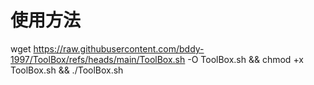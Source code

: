 # 使用方法
wget https://raw.githubusercontent.com/bddy-1997/ToolBox/refs/heads/main/ToolBox.sh -O ToolBox.sh && chmod +x ToolBox.sh && ./ToolBox.sh
